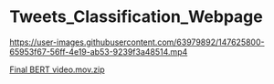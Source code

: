 # Tweets_Classification_Webpage

https://user-images.githubusercontent.com/63979892/147625800-65953f67-56ff-4e19-ab53-9239f3a48514.mp4

[Final BERT video.mov.zip](https://github.com/AyazNakhudaGitHub/Tweets_Classification_Webpage/files/7787268/Final.BERT.video.mov.zip)
